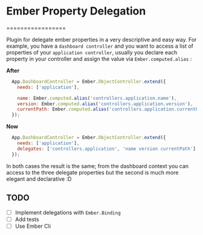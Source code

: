 # Ember Property Delegation
=================

Plugin for delegate ember properties in a very descriptive and easy way. For example, you have a `dashboard controller` and you want to access a list of properties of your `application controller`, usually you declare each property in your controller and assign the value via `Ember.computed.alias` :

**After**
```javascript
  App.DashboardController = Ember.ObjectController.extend({
    needs: ['application'],

    name: Ember.computed.alias('controllers.application.name'),
    version: Ember.computed.alias('controllers.application.version'),
    currentPath: Ember.computed.alias('controllers.application.currentPath')
  });
```

**Now**
```javascript
  App.DashboardController = Ember.ObjectController.extend({
    needs: ['application'],
    delegates: ['controllers.application', 'name version currentPath']
  });
```

In both cases the result is the same; from the dashboard context you can access to the three delegate properties but the second is much more elegant and declarative :D

## TODO

- [ ] Implement delegations with `Ember.Binding`
- [ ] Add tests
- [ ] Use Ember Cli